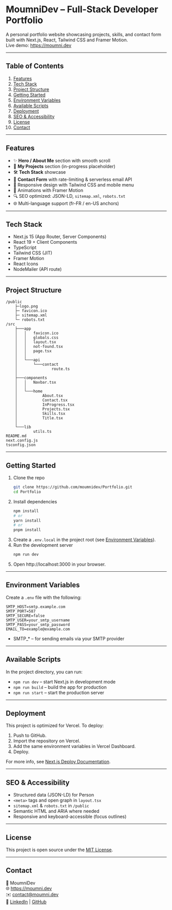 # MoumniDev – Full-Stack Developer Portfolio

A personal portfolio website showcasing projects, skills, and contact form built with Next.js, React, Tailwind CSS and Framer Motion.  
Live demo: https://moumni.dev

---

## Table of Contents

1. [Features](#features)  
2. [Tech Stack](#tech-stack)  
3. [Project Structure](#project-structure)  
4. [Getting Started](#getting-started)  
5. [Environment Variables](#environment-variables)  
6. [Available Scripts](#available-scripts)  
7. [Deployment](#deployment)  
8. [SEO & Accessibility](#seo--accessibility)  
9. [License](#license)  
10. [Contact](#contact)  

---

## Features

- ✨ **Hero / About Me** section with smooth scroll  
- 🚀 **My Projects** section (in-progress placeholder)  
- 🛠 **Tech Stack** showcase  
- 💬 **Contact Form** with rate-limiting & serverless email API  
- 🎨 Responsive design with Tailwind CSS and mobile menu  
- 🔄 Animations with Framer Motion  
- 🔍 SEO optimized: JSON-LD, `sitemap.xml`, `robots.txt`  
- 🌐 Multi-language support (fr-FR / en-US anchors)  

---

## Tech Stack

- Next.js 15 (App Router, Server Components)  
- React 19 + Client Components  
- TypeScript  
- Tailwind CSS (JIT)  
- Framer Motion  
- React Icons  
- NodeMailer (API route)  

---

## Project Structure

```
/public
    ├─logo.png
    ├─ favicon.ico
    ├─ sitemap.xml
    └─ robots.txt
/src
    ├───app
    │   │   favicon.ico
    │   │   globals.css
    │   │   layout.tsx
    │   │   not-found.tsx
    │   │   page.tsx
    │   │
    │   └───api
    │       └───contact
    │               route.ts
    │
    ├───components
    │   │   Navbar.tsx
    │   │
    │   └───home
    │           About.tsx
    │           Contact.tsx
    │           InProgress.tsx
    │           Projects.tsx
    │           Skills.tsx
    │           Title.tsx
    │
    └───lib
            utils.ts
README.md
next.config.js
tsconfig.json
```

---

## Getting Started

1. Clone the repo  
   ```bash
   git clone https://github.com/moumnidev/Portfolio.git
   cd Portfolio
   ```
2. Install dependencies  
   ```bash
   npm install
   # or
   yarn install
   # or
   pnpm install
   ```
3. Create a `.env.local` in the project root (see [Environment Variables](#environment-variables)).  
4. Run the development server  
   ```bash
   npm run dev
   ```
5. Open http://localhost:3000 in your browser.

---

## Environment Variables

Create a `.env` file with the following:

```env
SMTP_HOST=smtp.example.com
SMTP_PORT=587
SMTP_SECURE=false
SMTP_USER=your_smtp_username
SMTP_PASS=your_smtp_password
EMAIL_TO=example@example.com
```

- SMTP_* – for sending emails via your SMTP provider

---

## Available Scripts

In the project directory, you can run:

- `npm run dev` – start Next.js in development mode  
- `npm run build` – build the app for production  
- `npm run start` – start the production server  

---

## Deployment

This project is optimized for Vercel. To deploy:

1. Push to GitHub.  
2. Import the repository on Vercel.  
3. Add the same environment variables in Vercel Dashboard.  
4. Deploy.

For more info, see [Next.js Deploy Documentation](https://nextjs.org/docs/app/building-your-application/deploying).

---

## SEO & Accessibility

- Structured data (JSON-LD) for Person  
- `<meta>` tags and open graph in `layout.tsx`  
- `sitemap.xml` & `robots.txt` in `/public`  
- Semantic HTML and ARIA where needed  
- Responsive and keyboard-accessible (focus outlines)  

---

## License

This project is open source under the [MIT License](./LICENSE).

---

## Contact

👤 MoumniDev  
🌐 https://moumni.dev  
✉️ contact@moumni.dev  
📄 [LinkedIn](https://linkedin.com/in/moumnidev) | [GitHub](https://github.com/moumnidev)
